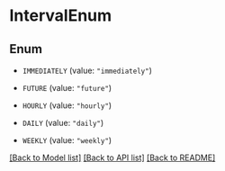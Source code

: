 # IntervalEnum

## Enum


* `IMMEDIATELY` (value: `"immediately"`)

* `FUTURE` (value: `"future"`)

* `HOURLY` (value: `"hourly"`)

* `DAILY` (value: `"daily"`)

* `WEEKLY` (value: `"weekly"`)


[[Back to Model list]](../README.md#documentation-for-models) [[Back to API list]](../README.md#documentation-for-api-endpoints) [[Back to README]](../README.md)



